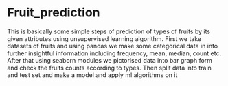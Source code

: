 # Fruit_prediction

This is basically some simple steps of prediction of types of fruits by its given attributes using unsupervised learning algorithm.
First we take datasets of fruits and using pandas we make some categorical data in into further insightful information including frequency, mean, median, count etc.
After that using seaborn modules we pictorised data into bar graph form and check the fruits counts according to types.
Then split data into train and test set and make a model and apply ml algorithms on it
